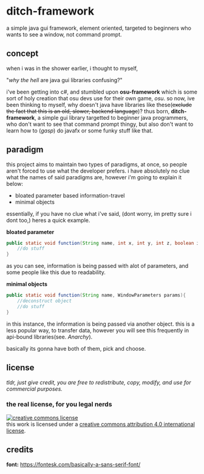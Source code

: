 # ditch-framework
a simple java gui framework, element oriented, targeted to beginners who wants to see a window, not command prompt.

## concept
when i was in the shower earlier, i thought to myself,

"*why the hell* are java gui libraries confusing?"

i've been getting into c#, and stumbled upon **osu-framework** which is some sort of holy creation that osu devs use for their own game, *osu*.  so now, ive been thinking to myself, why doesn't java have libraries like these(~~exclude the fact that this is an old, slower, backend language~~)?  thus born, **ditch-framework**, a simple gui library targetted to beginner java programmers, who don't want to see that command prompt thingy, but also don't want to learn how to (*gasp*) do javafx or some funky stuff like that.

## paradigm
this project aims to maintain two types of paradigms, at once, so people aren't forced to use what the developer prefers.  i have absolutely no clue what the names of said paradigms are, however i'm going to explain it below:
* bloated parameter based information-travel
* minimal objects

essentially, if you have no clue what i've said, (dont worry, im pretty sure i dont too,) heres a quick example.

**bloated parameter**
```java
public static void function(String name, int x, int y, int z, boolean isTrue, ...){
    //do stuff
}
```
as you can see, information is being passed with alot of parameters, and some people like this due to readability.


**minimal objects**
```java
public static void function(String name, WindowParameters params){
    //deconstruct object
    //do stuff
}
```
in this instance, the information is being passed via another object.  this is a less popular way, to transfer data, however you will see this frequently in api-bound libraries(see. *Anarchy*).

basically its gonna have both of them, pick and choose.

## license
*tldr, just give credit, you are free to redistribute, copy, modify, and use for commercial purposes.*

### the real license, for you legal nerds
[![creative commons license](https://i.creativecommons.org/l/by/4.0/88x31.png)](http://creativecommons.org/licenses/by/4.0/)  
this work is licensed under a [creative commons attribution 4.0 international license](http://creativecommons.org/licenses/by/4.0/).

## credits
**font:** https://fontesk.com/basically-a-sans-serif-font/